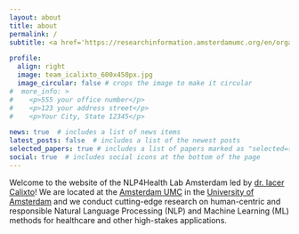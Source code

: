 ```yaml
---
layout: about
title: about
permalink: /
subtitle: <a href='https://researchinformation.amsterdamumc.org/en/organisations/medical-informatics-amc'>Dept. of Medical Informatics, AUMC, University of Amsterdam</a>. Meibergdreef 9, 1105 AZ, Amsterdam.

profile:
  align: right
  image: team_icalixto_600x450px.jpg
  image_circular: false # crops the image to make it circular
#  more_info: >
#    <p>555 your office number</p>
#    <p>123 your address street</p>
#    <p>Your City, State 12345</p>

news: true  # includes a list of news items
latest_posts: false  # includes a list of the newest posts
selected_papers: true # includes a list of papers marked as "selected={true}"
social: true  # includes social icons at the bottom of the page
---
```


Welcome to the website of the NLP4Health Lab Amsterdam led by [dr. Iacer Calixto](team/principal-investigator/)! We are located at the [Amsterdam UMC](https://www.amsterdamumc.org/en/research.htm) in the [University of Amsterdam](https://www.uva.nl/en/) and we conduct cutting-edge research on human-centric and responsible Natural Language Processing (NLP) and Machine Learning (ML) methods for healthcare and other high-stakes applications.
